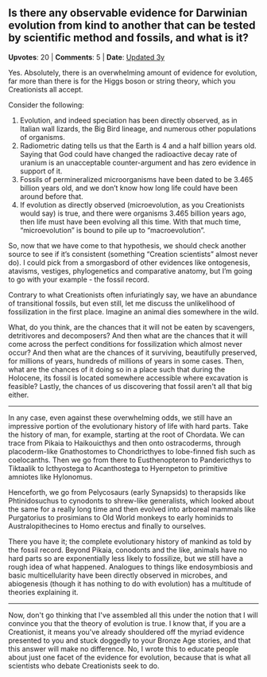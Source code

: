 ## Is there any observable evidence for Darwinian evolution from kind to another that can be tested by scientific method and fossils, and what is it?
    
**Upvotes**: 20 | **Comments**: 5 | **Date**: [Updated 3y](https://www.quora.com/Is-there-any-observable-evidence-for-Darwinian-evolution-from-kind-to-another-that-can-be-tested-by-scientific-method-and-fossils-and-what-is-it/answer/Gary-Meaney)

Yes. Absolutely, there is an overwhelming amount of evidence for evolution, far more than there is for the Higgs boson or string theory, which you Creationists all accept.

Consider the following:

1.  Evolution, and indeed speciation has been directly observed, as in Italian wall lizards, the Big Bird lineage, and numerous other populations of organisms.
2.  Radiometric dating tells us that the Earth is 4 and a half billion years old. Saying that God could have changed the radioactive decay rate of uranium is an unacceptable counter-argument and has zero evidence in support of it.
3.  Fossils of permineralized microorganisms have been dated to be 3.465 billion years old, and we don’t know how long life could have been around before that.
4.  If evolution as directly observed (microevolution, as you Creationists would say) is true, and there were organisms 3.465 billion years ago, then life must have been evolving all this time. With that much time, “microevolution” is bound to pile up to “macroevolution”.

So, now that we have come to that hypothesis, we should check another source to see if it’s consistent (something “Creation scientists” almost never do). I could pick from a smorgasbord of other evidences like ontogenesis, atavisms, vestiges, phylogenetics and comparative anatomy, but I’m going to go with your example - the fossil record.

Contrary to what Creationists often infuriatingly say, we have an abundance of transitional fossils, but even still, let me discuss the unlikelihood of fossilization in the first place. Imagine an animal dies somewhere in the wild.

What, do you think, are the chances that it will not be eaten by scavengers, detritivores and decomposers? And then what are the chances that it will come across the perfect conditions for fossilization which almost never occur? And then what are the chances of it surviving, beautifully preserved, for millions of years, hundreds of millions of years in some cases. Then, what are the chances of it doing so in a place such that during the Holocene, its fossil is located somewhere accessible where excavation is feasible? Lastly, the chances of us discovering that fossil aren't all that big either.

* * *

In any case, even against these overwhelming odds, we still have an impressive portion of the evolutionary history of life with hard parts. Take the history of man, for example, starting at the root of Chordata. We can trace from Pikaia to Haikouicthys and then onto ostracoderms, through placoderm-like Gnathostomes to Chondricthyes to lobe-finned fish such as coelocanths. Then we go from there to Eusthenopteron to Pandericthys to Tiktaalik to Icthyostega to Acanthostega to Hyernpeton to primitive amniotes like Hylonomus.

Henceforth, we go from Pelycosaurs (early Synapsids) to therapsids like Phtinidosuchus to cynodonts to shrew-like generalists, which looked about the same for a really long time and then evolved into arboreal mammals like Purgatorius to prosimians to Old World monkeys to early hominids to Australopithecines to Homo erectus and finally to ourselves.

There you have it; the complete evolutionary history of mankind as told by the fossil record. Beyond Pikaia, conodonts and the like, animals have no hard parts so are exponentially less likely to fossilize, but we still have a rough idea of what happened. Analogues to things like endosymbiosis and basic multicellularity have been directly observed in microbes, and abiogenesis (though it has nothing to do with evolution) has a multitude of theories explaining it.

* * *

Now, don't go thinking that I've assembled all this under the notion that I will convince you that the theory of evolution is true. I know that, if you are a Creationist, it means you've already shouldered off the myriad evidence presented to you and stuck doggedly to your Bronze Age stories, and that this answer will make no difference. No, I wrote this to educate people about just one facet of the evidence for evolution, because that is what all scientists who debate Creationists seek to do.

